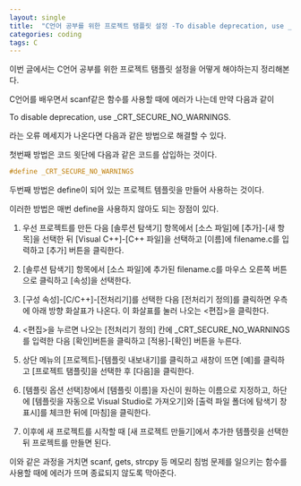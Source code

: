 ```yaml
---
layout: single
title:  "C언어 공부를 위한 프로젝트 탬플릿 설정 -To disable deprecation, use _CRT_SECURE_NO_WARNINGS. 오류 해결법"
categories: coding
tags: C
---
```


이번 글에서는 C언어 공부를 위한 프로젝트 탬플릿 설정을 어떻게 해야하는지 정리해본다.

C언어를 배우면서 scanf같은 함수를 사용할 때에 에러가 나는데 만약 다음과 같이

To disable deprecation, use _CRT_SECURE_NO_WARNINGS.

라는 오류 메세지가 나온다면 다음과 같은 방법으로 해결할 수 있다.



첫번째 방법은 코드 윗단에 다음과 같은 코드를 삽입하는 것이다.

```C
#define _CRT_SECURE_NO_WARNINGS
```



두번째 방법은 define이 되어 있는 프로젝트 템플릿을 만들어 사용하는 것이다.

이러한 방법은 매번 define을 사용하지 않아도 되는 장점이 있다.

1. 우선 프로젝트를 만든 다음 [솔루션 탐색기] 항목에서 [소스 파일]에 [추가]-[새 항목]을 선택한 뒤 [Visual C++]-[C++ 파일]을 선택하고 [이름]에 filename.c를 입력하고 [추가] 버튼을 클릭한다. 

2. [솔루션 탐색기] 항목에서 [소스 파일]에 추가된 filename.c를 마우스 오른쪽 버튼으로 클릭하고 [속성]을 선택한다.
3. [구성 속성]-[C/C++]-[전처리기]를 선택한 다음 [전처리기 정의]를 클릭하면 우측에 아래 방향 화살표가 나온다. 이 화살표를 눌러 나오는 <편집>을 클릭한다.
4. <편집>을 누르면 나오는 [전처리기 정의] 칸에 _CRT_SECURE_NO_WARNINGS를 입력한 다음 [확인]버튼을 클릭하고 [적용]-[확인] 버튼을 누른다.
5. 상단 메뉴의 [프로젝트]-[템플릿 내보내기]를 클릭하고 새창이 뜨면 [예]를 클릭하고 [프로젝트 탬플릿]을 선택한 후 [다음]을 클릭한다.
6. [템플릿 옵션 선택]창에서 [템플릿 이름]을 자신이 원하는 이름으로 지정하고, 하단에 [템플릿을 자동으로 Visual Studio로 가져오기]와 [출력 파일 폴더에 탐색기 창 표시]를 체크한 뒤에 [마침]을 클릭한다.
7. 이후에 새 프로젝트를 시작할 때 [새 프로젝트 만들기]에서 추가한 템플릿을 선택한 뒤 프로젝트를 만들면 된다. 



이와 같은 과정을 거치면 scanf, gets, strcpy 등 메모리 침범 문제를 일으키는 함수를 사용할 때에 에러가 뜨며 종료되지 않도록 막아준다.